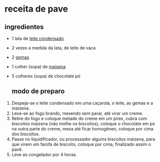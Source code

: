 # receita de pave 

## ingredientes

- 1 lata de [leite condensado](https://blog.tudogostoso.com.br/cardapios/receitas-faceis/como-fazer-leite-condensado-caseiro/)

- 2 vezes a medida da lata, de leite de vaca

- 2 [gemas](https://blog.tudogostoso.com.br/dicas-de-cozinha/como-fazer/por-que-e-como-peneirar-as-gemas/)

- 1 colher (sopa) de [maisena](https://blog.tudogostoso.com.br/materia/usos-da-maisena/)

- 5 colheres (sopa) de chocolate pó

  ## modo de preparo

1. Despeja-se o leite condensado em uma caçarola, o leite, as gemas e a maizena.
2. Leva-se ao fogo brando, mexendo sem parar, até virar um creme.
3. Retire do fogo e coloque metade do creme em um pirex, cubra com biscoitos maizena (não molhe os biscoitos), coloque o chocolate em pó na outra parte do creme, mexa até ficar homogêneo, coloque por cima dos biscoitos.
4. Passe no liquidificador, ou processador algums biscoitos maizena, para que virem um farofa de biscoito, coloque por cima, finalizado assim o pavê.
5. Leve ao congelador por 4 horas.